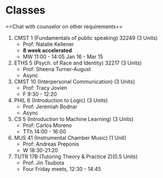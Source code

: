 # Classes
==Chat with counselor on other requirements==
1. CMST 1 (Fundamentals of public speaking) 32249 (3 Units)
	* Prof: Natalie Kellener 
	* **8 week accelerated**
	* MW 11:00 - 14:05 Jan 16 - Mar 15
2. ETHS 5 (Psych. of Race and Identity) 32217 (3 Units)
	* Prof: Sheena Turner-August
	* Async
3. CMST 10 (Interpersonal Communication) (3 Units)
	* Prof: Tracy Jovien
	* F 9:30 - 12:20
4. PHIL 6 (Introduction to Logic) (3 Units)
	* Prof: Jeremiah Bodnar
	* Async
5. CS 5 (Introduction to Machine Learning) (3 Units)
	* Prof: Carlos Moreno
	* TTh 14:00 - 16:00
6. MUS 41 (Instrumental Chamber Music) (1 Unit)
	* Prof: Andreas Preponis
	* W 18:30-21:20
7. TUTR 17B (Tutoring Theory & Practice 2)(0.5 Units)
	* Prof: Jin Tsubota
	* Four Friday meets, 12:30 - 14:45